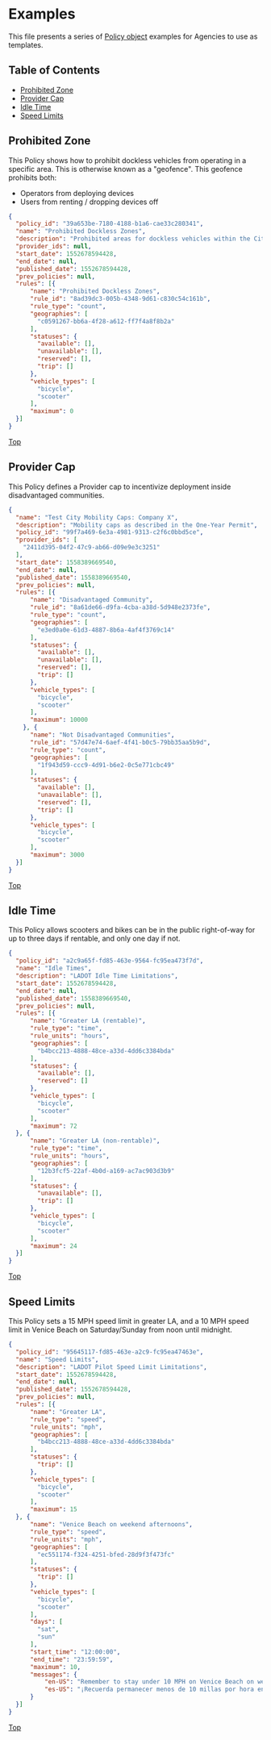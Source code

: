 # Examples

This file presents a series of [Policy object](./README.md#policy) examples for Agencies to use as templates.

## Table of Contents

- [Prohibited Zone](#prohibited-zone)
- [Provider Cap](#provider-cap)
- [Idle Time](#idle-time)
- [Speed Limits](#speed-limits)

## Prohibited Zone

This Policy shows how to prohibit dockless vehicles from operating in a specific area. This is otherwise known as a "geofence". This geofence prohibits both:

* Operators from deploying devices 
* Users from renting / dropping devices off 

```json
{
  "policy_id": "39a653be-7180-4188-b1a6-cae33c280341",
  "name": "Prohibited Dockless Zones",
  "description": "Prohibited areas for dockless vehicles within the City of Los Angeles for the LADOT Dockless On-Demand Personal Mobility Program",
  "provider_ids": null,
  "start_date": 1552678594428,
  "end_date": null,
  "published_date": 1552678594428,
  "prev_policies": null,
  "rules": [{
      "name": "Prohibited Dockless Zones",
      "rule_id": "8ad39dc3-005b-4348-9d61-c830c54c161b",
      "rule_type": "count",
      "geographies": [
        "c0591267-bb6a-4f28-a612-ff7f4a8f8b2a"
      ],
      "statuses": {
        "available": [],
        "unavailable": [],
        "reserved": [],
        "trip": []
      },
      "vehicle_types": [
        "bicycle",
        "scooter"
      ],
      "maximum": 0
  }]
}
```

[Top](#table-of-contents)

## Provider Cap

This Policy defines a Provider cap to incentivize deployment inside disadvantaged communities.

```json
{
  "name": "Test City Mobility Caps: Company X",
  "description": "Mobility caps as described in the One-Year Permit",
  "policy_id": "99f7a469-6e3a-4981-9313-c2f6c0bbd5ce",
  "provider_ids": [
    "2411d395-04f2-47c9-ab66-d09e9e3c3251"
  ],
  "start_date": 1558389669540,
  "end_date": null,
  "published_date": 1558389669540,
  "prev_policies": null,
  "rules": [{
      "name": "Disadvantaged Community",
      "rule_id": "8a61de66-d9fa-4cba-a38d-5d948e2373fe",
      "rule_type": "count",
      "geographies": [
        "e3ed0a0e-61d3-4887-8b6a-4af4f3769c14"
      ],
      "statuses": {
        "available": [],
        "unavailable": [],
        "reserved": [],
        "trip": []
      },
      "vehicle_types": [
        "bicycle",
        "scooter"
      ],
      "maximum": 10000
    }, {
      "name": "Not Disadvantaged Communities",
      "rule_id": "57d47e74-6aef-4f41-b0c5-79bb35aa5b9d",
      "rule_type": "count",
      "geographies": [
        "1f943d59-ccc9-4d91-b6e2-0c5e771cbc49"
      ],
      "statuses": {
        "available": [],
        "unavailable": [],
        "reserved": [],
        "trip": []
      },
      "vehicle_types": [
        "bicycle",
        "scooter"
      ],
      "maximum": 3000
  }]
}
```

[Top](#table-of-contents)

## Idle Time

This Policy allows scooters and bikes can be in the public right-of-way for up to three days if rentable, and only one day if not.

```json
{
  "policy_id": "a2c9a65f-fd85-463e-9564-fc95ea473f7d",
  "name": "Idle Times",
  "description": "LADOT Idle Time Limitations",
  "start_date": 1552678594428,
  "end_date": null,
  "published_date": 1558389669540,
  "prev_policies": null,
  "rules": [{
      "name": "Greater LA (rentable)",
      "rule_type": "time",
      "rule_units": "hours",
      "geographies": [
        "b4bcc213-4888-48ce-a33d-4dd6c3384bda"
      ],
      "statuses": {
        "available": [],
        "reserved": []
      },
      "vehicle_types": [
        "bicycle",
        "scooter"
      ],
      "maximum": 72
  }, {
      "name": "Greater LA (non-rentable)",
      "rule_type": "time",
      "rule_units": "hours",
      "geographies": [
        "12b3fcf5-22af-4b0d-a169-ac7ac903d3b9"
      ],
      "statuses": {
        "unavailable": [],
        "trip": []
      },
      "vehicle_types": [
        "bicycle",
        "scooter"
      ],
      "maximum": 24
  }]
}
```

[Top](#table-of-contents)

## Speed Limits

This Policy sets a 15 MPH speed limit in greater LA, and a 10 MPH speed limit in Venice Beach on Saturday/Sunday from noon until midnight.

```json
{
  "policy_id": "95645117-fd85-463e-a2c9-fc95ea47463e",
  "name": "Speed Limits",
  "description": "LADOT Pilot Speed Limit Limitations",
  "start_date": 1552678594428,
  "end_date": null,
  "published_date": 1552678594428,
  "prev_policies": null,
  "rules": [{
      "name": "Greater LA",
      "rule_type": "speed",
      "rule_units": "mph",
      "geographies": [
        "b4bcc213-4888-48ce-a33d-4dd6c3384bda"
      ],
      "statuses": {
        "trip": []
      },
      "vehicle_types": [
        "bicycle",
        "scooter"
      ],
      "maximum": 15
  }, {
      "name": "Venice Beach on weekend afternoons",
      "rule_type": "speed",
      "rule_units": "mph",
      "geographies": [
        "ec551174-f324-4251-bfed-28d9f3f473fc"
      ],
      "statuses": {
        "trip": []
      },
      "vehicle_types": [
        "bicycle",
        "scooter"
      ],
      "days": [
        "sat",
        "sun"
      ],
      "start_time": "12:00:00",
      "end_time": "23:59:59",
      "maximum": 10,
      "messages": {
          "en-US": "Remember to stay under 10 MPH on Venice Beach on weekends!",
          "es-US": "¡Recuerda permanecer menos de 10 millas por hora en Venice Beach los fines de semana!"
      }
  }]
}
```

[Top](#table-of-contents)
